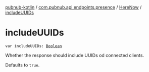 [pubnub-kotlin](../../index.md) / [com.pubnub.api.endpoints.presence](../index.md) / [HereNow](index.md) / [includeUUIDs](./include-u-u-i-ds.md)

# includeUUIDs

`var includeUUIDs: `[`Boolean`](https://kotlinlang.org/api/latest/jvm/stdlib/kotlin/-boolean/index.html)

Whether the response should include UUIDs od connected clients.

Defaults to `true`.

